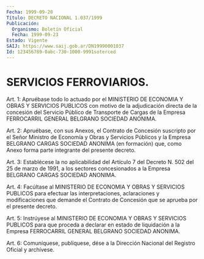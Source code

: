 ```yaml
---
Fecha: 1999-09-20
Título: DECRETO NACIONAL 1.037/1999
Publicación:
  Organismo: Boletín Oficial
  Fecha: 1999-09-23
Estado: Vigente
SAIJ: https://www.saij.gob.ar/DN19990001037
Id: 123456789-0abc-730-1000-9991soterced
---
```

# SERVICIOS FERROVIARIOS.

<a id="1"></a>
Art. 1:  Apruébase  todo  lo  actuado  por  el MINISTERIO DE ECONOMIA Y OBRAS Y SERVICIOS PUBLICOS con motivo de la adjudicación directa  de  la  concesión  del  Servicio Público de Transporte  de Cargas de la Empresa FERROCARRIL GENERAL  BELGRANO SOCIEDAD ANONIMA.

<a id="2"></a>
Art.  2:  Apruébase,  con  sus Anexos, el Contrato  de  Concesión suscripto por el Señor Ministro  de  Economía  y  Obras y Servicios Públicos  y  la  Empresa  BELGRANO  CARGAS  SOCIEDAD  ANONIMA   (en formación)  que,  como  Anexo  forma  parte integrante del presente decreto.

<a id="3"></a>
Art. 3: Establécese la no aplicabilidad del Artículo 7 del Decreto N. 502 del 25 de marzo de 1991, a los sectores  concesionados a la Empresa BELGRANO CARGAS SOCIEDAD ANONIMA.

<a id="4"></a>
Art.  4: Facúltase al MINISTERIO DE ECONOMIA Y OBRAS Y SERVICIOS PUBLICOS  para    efectuar  las  interpretaciones,  aclaraciones  y modificaciones que  demande el Contrato de Concesión que se aprueba por el presente decreto.

<a id="5"></a>
Art. 5: Instrúyese al  MINISTERIO  DE ECONOMIA Y OBRAS Y SERVICIOS PUBLICOS para que proceda a declarar  en estado de liquidación a la Empresa    FERROCARRIL   GENERAL  BELGRANO  SOCIEDAD    ANONIMA.

<a id="6"></a>
Art. 6: Comuníquese, publíquese,  dése a la Dirección Nacional del Registro Oficial y archívese.